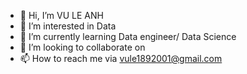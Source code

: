 - 👋 Hi, I’m VU LE ANH
- 👀 I’m interested in Data
- 🌱 I’m currently learning Data engineer/ Data Science
- 💞️ I’m looking to collaborate on
- 📫 How to reach me via vule1892001@gmail.com

<!---
vucan1892001/vucan1892001 is a ✨ special ✨ repository because its `README.md` (this file) appears on your GitHub profile.
You can click the Preview link to take a look at your changes.
--->

